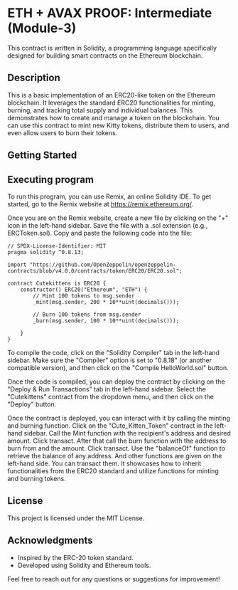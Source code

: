 # ETH + AVAX PROOF: Intermediate (Module-3)
This contract is written in Solidity, a programming language specifically designed for building smart contracts on the Ethereum blockchain.
## Description
This is a basic implementation of an ERC20-like token on the Ethereum blockchain. It leverages the standard ERC20 functionalities for minting, burning, and tracking total supply and individual balances. This demonstrates how to create and manage a token on the blockchain. You can use this contract to mint new Kitty tokens, distribute them to users, and even allow users to burn their tokens.

## Getting Started
## Executing program
To run this program, you can use Remix, an online Solidity IDE. To get started, go to the Remix website at https://remix.ethereum.org/.

Once you are on the Remix website, create a new file by clicking on the "+" icon in the left-hand sidebar. Save the file with a .sol extension (e.g., ERCToken.sol). Copy and paste the following code into the file:

    // SPDX-License-Identifier: MIT
    pragma solidity ^0.8.13;

    import "https://github.com/OpenZeppelin/openzeppelin-contracts/blob/v4.0.0/contracts/token/ERC20/ERC20.sol";

    contract Cutekittens is ERC20 {
        constructor() ERC20("Ethereum", "ETH") {
            // Mint 100 tokens to msg.sender
            _mint(msg.sender, 200 * 10**uint(decimals()));
        
            // Burn 100 tokens from msg.sender
            _burn(msg.sender, 100 * 10**uint(decimals()));

        }
    }

To compile the code, click on the "Solidity Compiler" tab in the left-hand sidebar. Make sure the "Compiler" option is set to "0.8.18" (or another compatible version), and then click on the "Compile HelloWorld.sol" button.

Once the code is compiled, you can deploy the contract by clicking on the "Deploy & Run Transactions" tab in the left-hand sidebar. Select the "Cutekittens" contract from the dropdown menu, and then click on the "Deploy" button.

Once the contract is deployed, you can interact with it by calling the minting and burning function. Click on the "Cute_Kitten_Token"  contract in the left-hand sidebar. Call the Mint function with the recipient's address and desired amount. Click transact. After that call the burn function with the address to burn from and the amount. Click transact. Use the "balanceOf" function to retrieve the balance of any address. And other functions are given on the left-hand side. You can transact them.  It showcases how to inherit functionalities from the ERC20 standard and utilize functions for minting and burning tokens.
## License
This project is licensed under the MIT License.
## Acknowledgments
- Inspired by the ERC-20 token standard.
- Developed using Solidity and Ethereum tools.
  
Feel free to reach out for any questions or suggestions for improvement!
